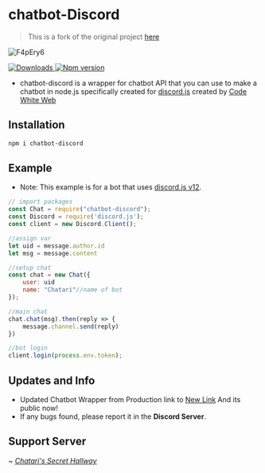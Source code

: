 # chatbot-Discord

> This is a fork of the original project [here](https://github.com/hisroyalty/clever-chat)

![F4pEry6](https://nodei.co/npm/chatbot-discord.png?downloads=true&stars=true)

<a href="https://www.npmjs.com/package/chatbot-discord">
<img src="https://img.shields.io/npm/dt/chatbot-discord?color=CC3534&logo=npm&style=for-the-badge" alt="Downloads">
</a>

<a href="https://www.npmjs.com/package/chatbot-discord">
<img src="https://img.shields.io/npm/v/chatbot-discord?color=red&label=Version&logo=npm&style=for-the-badge" alt="Npm version">
</a>

- chatbot-discord is a wrapper for chatbot API that you can use to make a chatbot in node.js specifically created for [discord.js](https://discord.js.org/) created by [Code White Web](https://CodeWhiteWeb.cf)

## Installation

```bash
npm i chatbot-discord
```

## Example

- Note: This example is for a bot that uses [discord.js v12](https://v12.discordjs.guide/).

```javascript
// import packages
const Chat = require("chatbot-discord");
const Discord = require('discord.js');
const client = new Discord.Client();

//assign var
let uid = message.author.id
let msg = message.content

//setup chat
const chat = new Chat({
    user: uid
    name: "Chatari"//name of bot
});

//main chat
chat.chat(msg).then(reply => {
    message.channel.send(reply)
})

//bot login
client.login(process.env.token);
```

## Updates and Info
- Updated Chatbot Wrapper from Production link to [New Link](https://chatbot-api.vercel.app/) And its public now!
- If any bugs found, please report it in the **Discord Server**.

## Support Server

~ [_Chatari's Secret Hallway_](https://discord.gg/fZP4c9pREh)
